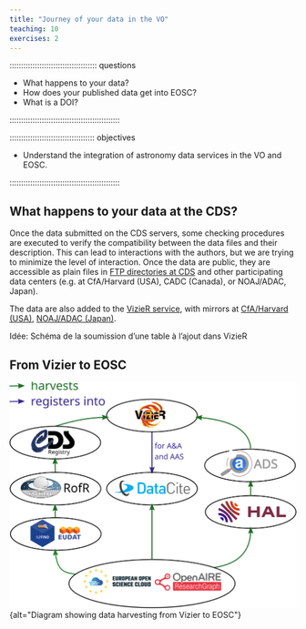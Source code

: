 ```yaml
---
title: "Journey of your data in the VO"
teaching: 10
exercises: 2
---
```


:::::::::::::::::::::::::::::::::::::: questions

- What happens to your data?
- How does your published data get into EOSC?
- What is a DOI?

::::::::::::::::::::::::::::::::::::::::::::::::

::::::::::::::::::::::::::::::::::::: objectives

- Understand the integration of astronomy data services in the VO and EOSC.

::::::::::::::::::::::::::::::::::::::::::::::::



<!--  ----------------------------------------- -->
<!--            Data at CDS                     -->
<!--  ----------------------------------------- -->
## What happens to your data at the CDS? 

Once the data submitted on the CDS servers, some checking procedures are executed to verify the compatibility between the data files and their description. This can lead to interactions with the authors, but we are trying to minimize the level of interaction. Once the data are public, they are accessible as plain files in [FTP directories at CDS][ftp-cats] and other participating data centers (e.g. at CfA/Harvard (USA), CADC (Canada), or NOAJ/ADAC, Japan). 

The data are also added to the [VizieR service][vizier-service], with mirrors at [CfA/Harvard (USA)][vizier-at-cfa], [NOAJ/ADAC (Japan)][vizier-at-noaj].


Idée: Schéma de la soumission d’une table à l’ajout dans VizieR




<!--  ----------------------------------------- -->
<!--            Journey of your data            -->
<!--  ----------------------------------------- -->
## From Vizier to EOSC

![Harvest map from Vizier to EOSC Explore (inferred, not official)](https://raw.githubusercontent.com/cds-astro/a-FAIR-journey-for-astronomical-data/main/episodes/images/harvest_map_from_discussion_with_Gilles.svg){alt="Diagram showing data harvesting from Vizier to EOSC"}




<!--  ----------------------------------------- -->
<!--            Link references                 -->
<!--  ----------------------------------------- -->
[vizier-homepage]: https://vizier.cds.unistra.fr/index.gml
[ftp-cats]: https://cdsarc.cds.unistra.fr/viz-bin/ftp-index
[vizier-service]: https://vizier.cds.unistra.fr/viz-bin/VizieR
[vizier-at-cfa]: http://vizier.nao.ac.jp/
[vizier-at-noaj]: https://vizier.cfa.harvard.edu/

